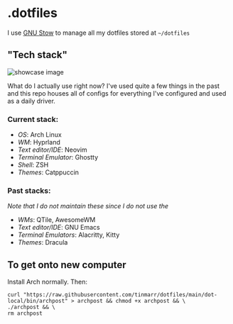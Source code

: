 # .dotfiles

I use [GNU Stow](https://www.gnu.org/software/stow/) to manage all my dotfiles stored at `~/dotfiles`

## "Tech stack"

![showcase image](https://github.com/tinmarr/dotfiles/blob/main/showcase.png?raw=true)

What do I actually use right now?
I've used quite a few things in the past and this repo houses all of configs for everything I've configured and used as a daily driver.

### Current stack:

* *OS*: Arch Linux
* *WM*: Hyprland
* *Text editor/IDE*: Neovim
* *Terminal Emulator*: Ghostty
* *Shell*: ZSH
* *Themes*: Catppuccin

### Past stacks:
*Note that I do not maintain these since I do not use the*

* *WMs*: QTile, AwesomeWM
* *Text editor/IDE*: GNU Emacs
* *Terminal Emulators*: Alacritty, Kitty
* *Themes*: Dracula

## To get onto new computer

Install Arch normally. Then:
```shell
curl "https://raw.githubusercontent.com/tinmarr/dotfiles/main/dot-local/bin/archpost" > archpost && chmod +x archpost && \
./archpost && \
rm archpost
```
